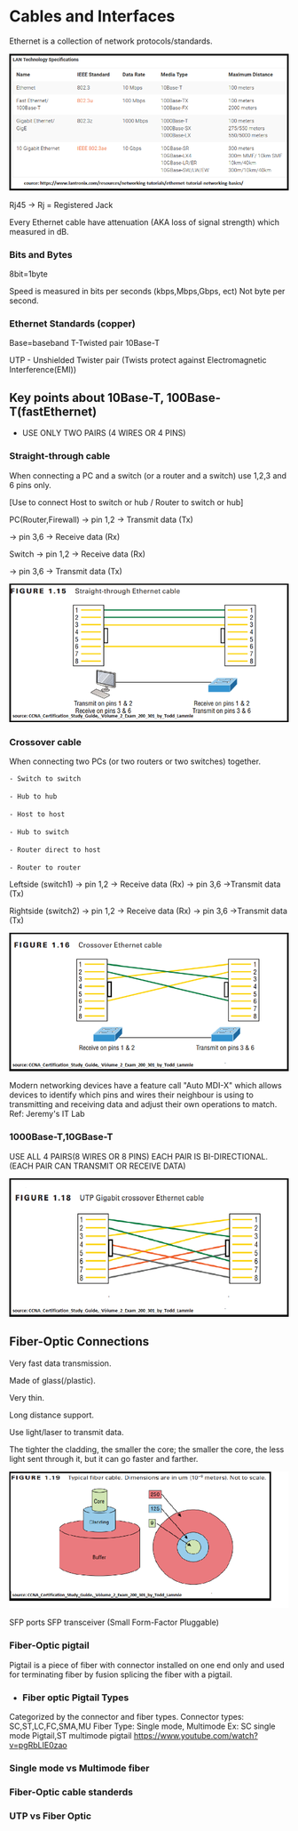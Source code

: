 # Cables and Interfaces

Ethernet is a collection of network protocols/standards.

![Screenshot](img/networking/cables-and-interfaces/Lan-Technology-specification.png)

Rj45 -> Rj = Registered Jack

Every Ethernet cable have attenuation (AKA loss of signal strength) which measured in dB.

### Bits and Bytes
8bit=1byte

Speed is measured in bits per seconds (kbps,Mbps,Gbps, ect) Not byte per second.

### Ethernet Standards (copper)
Base=baseband
T-Twisted pair
10Base-T

UTP - Unshielded Twister pair
(Twists protect against Electromagnetic Interference(EMI))

## Key points about 10Base-T, 100Base-T(fastEthernet)
- USE ONLY TWO PAIRS (4 WIRES OR 4 PINS)
### Straight-through cable
When connecting a PC and a switch (or a router and a switch) use 1,2,3 and 6 pins only.

[Use to connect Host to switch or hub / Router to switch or hub]


PC(Router,Firewall) -> pin 1,2 -> Transmit data (Tx)

-> pin 3,6 -> Receive data (Rx)
   
Switch -> pin 1,2 -> Receive data (Rx)

-> pin 3,6 -> Transmit data (Tx)

![Screenshot](img/networking/cables-and-interfaces/straight-through-ethernet-cable.png)
	   
### Crossover cable
When connecting two PCs (or two routers or two switches) together.

    - Switch to switch

    - Hub to hub

    - Host to host

    - Hub to switch

    - Router direct to host

    - Router to router


Leftside (switch1) -> pin 1,2 -> Receive data (Rx)
                   -> pin 3,6 ->Transmit data (Tx)
				   
Rightside (switch2) -> pin 1,2 -> Receive data (Rx)
                   -> pin 3,6 ->Transmit data (Tx)

![Screenshot](img/networking/cables-and-interfaces/crossover-ethernet-cable.png)
				   
Modern networking devices have a feature call "Auto MDI-X" which allows devices to identify which pins and wires their neighbour is using to transmitting and receiving data and adjust their own operations to match.
Ref: Jeremy's IT Lab

### 1000Base-T,10GBase-T
USE ALL 4 PAIRS(8 WIRES OR 8 PINS)
EACH PAIR IS BI-DIRECTIONAL.(EACH PAIR CAN TRANSMIT OR RECEIVE DATA)

![Screenshot](img/networking/cables-and-interfaces/utp-gigabit-crossover-ethernet-cable.png)

## Fiber-Optic Connections
Very fast data transmission.

Made of glass(/plastic).

Very thin.

Long distance support.

Use light/laser to transmit data.

The tighter the cladding, the smaller the core; the smaller the core, the less light sent through it, but it can go faster and farther.

![Screenshot](img/networking/cables-and-interfaces/fiber-cable.png)

SFP ports
SFP transceiver (Small Form-Factor Pluggable)

### Fiber-Optic pigtail
Pigtail is a piece of fiber with connector installed on one end only and used for terminating fiber by fusion splicing the fiber with a pigtail.

- ### Fiber optic Pigtail Types
Categorized by the connector and fiber types.
Connector types: SC,ST,LC,FC,SMA,MU
Fiber Type: Single mode, Multimode
Ex: SC single mode Pigtail,ST multimode pigtail
https://www.youtube.com/watch?v=pgRbLIE0zao

### Single mode vs Multimode fiber

### Fiber-Optic cable standerds 

### UTP vs Fiber Optic